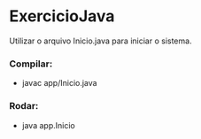 # ExercicioJava
Utilizar o arquivo Inicio.java para iniciar o sistema.

### Compilar:
- javac app/Inicio.java

### Rodar:
- java app.Inicio
